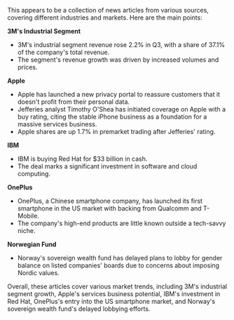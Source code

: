 This appears to be a collection of news articles from various sources, covering different industries and markets. Here are the main points:

**3M's Industrial Segment**

* 3M's industrial segment revenue rose 2.2% in Q3, with a share of 37.1% of the company's total revenue.
* The segment's revenue growth was driven by increased volumes and prices.

**Apple**

* Apple has launched a new privacy portal to reassure customers that it doesn't profit from their personal data.
* Jefferies analyst Timothy O'Shea has initiated coverage on Apple with a buy rating, citing the stable iPhone business as a foundation for a massive services business.
* Apple shares are up 1.7% in premarket trading after Jefferies' rating.

**IBM**

* IBM is buying Red Hat for $33 billion in cash.
* The deal marks a significant investment in software and cloud computing.

**OnePlus**

* OnePlus, a Chinese smartphone company, has launched its first smartphone in the US market with backing from Qualcomm and T-Mobile.
* The company's high-end products are little known outside a tech-savvy niche.

**Norwegian Fund**

* Norway's sovereign wealth fund has delayed plans to lobby for gender balance on listed companies' boards due to concerns about imposing Nordic values.

Overall, these articles cover various market trends, including 3M's industrial segment growth, Apple's services business potential, IBM's investment in Red Hat, OnePlus's entry into the US smartphone market, and Norway's sovereign wealth fund's delayed lobbying efforts.